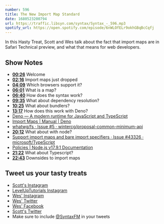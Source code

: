 ```yaml
---
number: 596
title: The New Import Map Standard
date: 1680523200794
url: https://traffic.libsyn.com/syntax/Syntax_-_596.mp3
spotify_url: https://open.spotify.com/episode/6nWLOfELr9okhGBqBcCqfj
---
```


In this Hasty Treat, Scott and Wes talk about the fact that import maps are in Safari Technical preview, and what that means for web developers.

## Show Notes

* **[00:26](#t=00:26)** Welcome
* **[02:16](#t=02:16)** Import maps just dropped
* **[04:09](#t=04:09)** Which browsers support it?
* **[06:01](#t=06:01)** What is a map?
* **[06:40](#t=06:40)** How does the syntax work?
* **[09:35](#t=09:35)** What about dependency resolution?
* **[10:25](#t=10:25)** What about bundlers?
* **[13:17](#t=13:17)** How does this work with Deno?
* [Deno — A modern runtime for JavaScript and TypeScript](https://deno.land/)
* [Import Maps | Manual | Deno](https://deno.land/manual@v1.31.0/basics/import_maps)
* [whatwg/fs · Issue #5 · wintercg/proposal-common-minimum-api](https://github.com/wintercg/proposal-common-minimum-api/issues/5#issuecomment-1470026193)
* **[20:12](#t=20:12)** What about with node?
* [Support import maps and bare import specifiers · Issue #43326 · microsoft/TypeScript](https://github.com/microsoft/TypeScript/issues/43326)
* [Policies | Node.js v17.9.1 Documentation](https://nodejs.org/dist/latest-v17.x/docs/api/policy.html#example-import-maps-emulation)
* **[21:22](#t=21:22)** What about Typescript?
* **[22:43](#t=22:43)** Downsides to import maps

## Tweet us your tasty treats

* [Scott's Instagram](https://www.instagram.com/stolinski/)
* [LevelUpTutorials Instagram](https://www.instagram.com/LevelUpTutorials/)
* [Wes' Instagram](https://www.instagram.com/wesbos/)
* [Wes' Twitter](https://twitter.com/wesbos)
* [Wes' Facebook](https://www.facebook.com/wesbos.developer)
* [Scott's Twitter](https://twitter.com/stolinski)
* Make sure to include [@SyntaxFM](https://twitter.com/SyntaxFM) in your tweets
